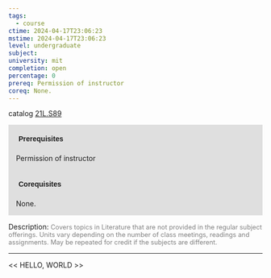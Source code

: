 ```yaml
---
tags:
  - course
ctime: 2024-04-17T23:06:23
mstime: 2024-04-17T23:06:23
level: undergraduate
subject: 
university: mit
completion: open
percentage: 0
prereq: Permission of instructor
coreq: None.
---
```


catalog [21L.S89](http://student.mit.edu/catalog/m21La.html#21L.S89)

<span style="display: block; padding: 15px; background-color: rgb(100, 100, 100, 0.2);"><font id="m_prereq2482_0" style="display: block; font-family: Arial, sans-serif; font-weight: bold; padding: 5px">Prerequisites</font><br><span id="prereq2482_0">Permission of instructor</span></span>
<span style="display: block; padding: 15px; background-color: rgb(100, 100, 100, 0.2);"><font id="m_coreq2482_0" style="display: block; font-family: Arial, sans-serif; font-weight: bold; padding: 5px">Corequisites</font><br><span id="coreq2482_0">None.</span></span>

<font style="">Description:</font>
<font style="color: grey; font-size: 0.8rem;">Covers topics in Literature that are not provided in the regular subject offerings. Units vary depending on the number of class meetings, readings and assignments. May be repeated for credit if the subjects are different.</font>



---

<< HELLO, WORLD >>
